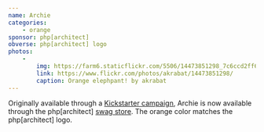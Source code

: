 ```yaml
---
name: Archie
categories:
    - orange
sponsor: php[architect]
obverse: php[architect] logo
photos:
    -
        img: https://farm6.staticflickr.com/5506/14473851298_7c6ccd2ff6_n.jpg
        link: https://www.flickr.com/photos/akrabat/14473851298/
        caption: Orange elephpant! by akrabat
---
```


Originally available through a [Kickstarter campaign](https://www.kickstarter.com/projects/eliw/php-architect-orange-elephpant),
Archie is now available through the php[architect] [swag store](http://www.phparch.com/swag/plush-elephpant/).
The orange color matches the php[architect] logo.
